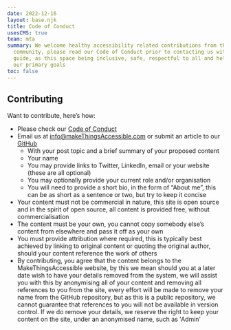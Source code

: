 ```yaml
---
date: 2022-12-16
layout: base.njk
title: Code of Conduct
usesCMS: true
team: mta
summary: We welcome healthy accessibility related contributions from the wider
  community, please read our Code of Conduct prior to contacting us with a
  guide, as this space being inclusive, safe, respectful to all and helpful are
  our primary goals
toc: false
---
```


## Contributing

Want to contribute, here’s how:
*	Please check our [Code of Conduct](/codeOfConduct)
*	Email us at info@makeThingsAccessible.com or submit an article to our [GitHub](https://github.com/LDAWG-a11y/a11yWebApp)
    * With your post topic and a brief summary of your proposed content
    * Your name
    * You may provide links to Twitter, LinkedIn, email or your website (these are all optional)
    * You may optionally provide your current role and/or organisation
    * You will need to provide a short bio, in the form of “About me”, this can be as short as a sentence or two, but try to keep it concise
* Your content must not be commercial in nature, this site is open source and in the spirit of open source, all content is provided free, without commercialisation
* The content must be your own, you cannot copy somebody else’s content from elsewhere and pass it off as your own
* You must provide attribution where required, this is typically best achieved by linking to original content or quoting the original author, should your content reference the work of others
* By contributing, you agree that the content belongs to the MakeThingsAccessible website, by this we mean should you at a later date wish to have your details removed from the system, we will assist you with this by anonymising all of your content and removing all references to you from the site, every effort will be made to remove your name from the GitHub repository, but as this is a public repository, we cannot guarantee that references to you will not be available in version control. If we do remove your details, we reserve the right to keep your content on the site, under an anonymised name, such as 'Admin'